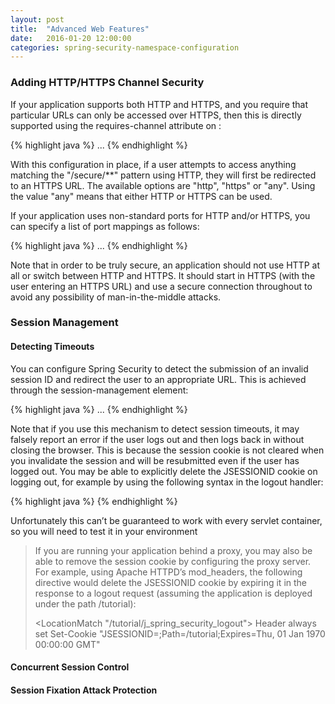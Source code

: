 ```yaml
---
layout: post
title:  "Advanced Web Features"
date:   2016-01-20 12:00:00
categories: spring-security-namespace-configuration
---
```


### Adding HTTP/HTTPS Channel Security

If your application supports both HTTP and HTTPS, and you require that particular URLs can only be accessed over HTTPS, then this is directly supported using the requires-channel attribute on <intercept-url>:

{% highlight java %}
<http>
  <intercept-url pattern="/secure/**" access="ROLE_USER" requires-channel="https"/>
  <intercept-url pattern="/**" access="ROLE_USER" requires-channel="any"/>
  ...
</http>
{% endhighlight %}

With this configuration in place, if a user attempts to access anything matching the "/secure/**" pattern using HTTP, they will first be redirected to an HTTPS URL. The available options are "http", "https" or "any". Using the value "any" means that either HTTP or HTTPS can be used.

If your application uses non-standard ports for HTTP and/or HTTPS, you can specify a list of port mappings as follows:

{% highlight java %}
<http>
  ...
  <port-mappings>
    <port-mapping http="9080" https="9443"/>
  </port-mappings>
</http>
{% endhighlight %}

Note that in order to be truly secure, an application should not use HTTP at all or switch between HTTP and HTTPS. It should start in HTTPS (with the user entering an HTTPS URL) and use a secure connection throughout to avoid any possibility of man-in-the-middle attacks.

### Session Management

#### Detecting Timeouts

You can configure Spring Security to detect the submission of an invalid session ID and redirect the user to an appropriate URL. This is achieved through the session-management element:

{% highlight java %}
<http>
  ...
  <session-management invalid-session-url="/invalidSession.htm" />
</http>
{% endhighlight %}

Note that if you use this mechanism to detect session timeouts, it may falsely report an error if the user logs out and then logs back in without closing the browser. This is because the session cookie is not cleared when you invalidate the session and will be resubmitted even if the user has logged out. You may be able to explicitly delete the JSESSIONID cookie on logging out, for example by using the following syntax in the logout handler:

{% highlight java %}
<http>
  <logout delete-cookies="JSESSIONID" />
</http>
{% endhighlight %}

Unfortunately this can’t be guaranteed to work with every servlet container, so you will need to test it in your environment

> If you are running your application behind a proxy, you may also be able to remove the session cookie by configuring the proxy server. For example, using Apache HTTPD’s mod_headers, the following directive would delete the JSESSIONID cookie by expiring it in the response to a logout request (assuming the application is deployed under the path /tutorial):
> 
> <LocationMatch "/tutorial/j_spring_security_logout">
>     Header always set Set-Cookie "JSESSIONID=;Path=/tutorial;Expires=Thu, 01 Jan 1970 00:00:00 GMT"
> </LocationMatch>

#### Concurrent Session Control

#### Session Fixation Attack Protection








